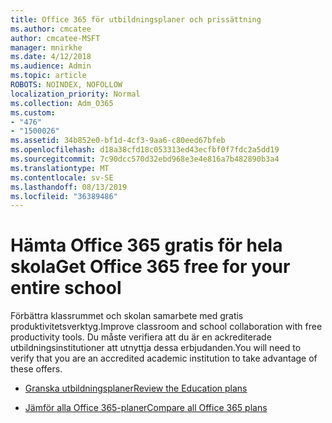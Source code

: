 ```yaml
---
title: Office 365 för utbildningsplaner och prissättning
ms.author: cmcatee
author: cmcatee-MSFT
manager: mnirkhe
ms.date: 4/12/2018
ms.audience: Admin
ms.topic: article
ROBOTS: NOINDEX, NOFOLLOW
localization_priority: Normal
ms.collection: Adm_O365
ms.custom:
- "476"
- "1500026"
ms.assetid: 34b852e0-bf1d-4cf3-9aa6-c80eed67bfeb
ms.openlocfilehash: d18a38cfd18c053313ed43ecfbf0f7fdc2a5dd19
ms.sourcegitcommit: 7c90dcc570d32ebd968e3e4e816a7b482890b3a4
ms.translationtype: MT
ms.contentlocale: sv-SE
ms.lasthandoff: 08/13/2019
ms.locfileid: "36389486"
---
```

# <a name="get-office-365-free-for-your-entire-school"></a><span data-ttu-id="17843-102">Hämta Office 365 gratis för hela skola</span><span class="sxs-lookup"><span data-stu-id="17843-102">Get Office 365 free for your entire school</span></span>

<span data-ttu-id="17843-103">Förbättra klassrummet och skolan samarbete med gratis produktivitetsverktyg.</span><span class="sxs-lookup"><span data-stu-id="17843-103">Improve classroom and school collaboration with free productivity tools.</span></span> <span data-ttu-id="17843-104">Du måste verifiera att du är en ackrediterade utbildningsinstitutioner att utnyttja dessa erbjudanden.</span><span class="sxs-lookup"><span data-stu-id="17843-104">You will need to verify that you are an accredited academic institution to take advantage of these offers.</span></span>
  
- [<span data-ttu-id="17843-105">Granska utbildningsplaner</span><span class="sxs-lookup"><span data-stu-id="17843-105">Review the Education plans</span></span>](https://products.office.com/academic/compare-office-365-education-plans)

- [<span data-ttu-id="17843-106">Jämför alla Office 365-planer</span><span class="sxs-lookup"><span data-stu-id="17843-106">Compare all Office 365 plans</span></span>](https://products.office.com/business/compare-more-office-365-for-business-plans)